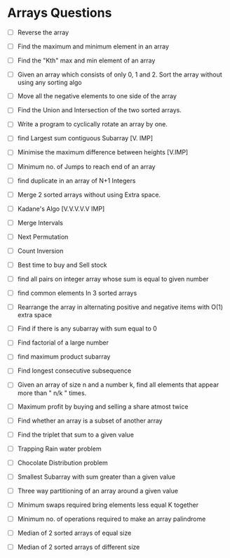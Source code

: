 # Arrays Questions

- [ ] Reverse the array

- [ ] Find the maximum and minimum element in an array
  
- [ ] Find the "Kth" max and min element of an array
  
- [ ] Given an array which consists of only 0, 1 and 2. Sort the array without using any sorting algo
  
- [ ] Move all the negative elements to one side of the array
  
- [ ] Find the Union and Intersection of the two sorted arrays.
  
- [ ] Write a program to cyclically rotate an array by one.
  
- [ ] find Largest sum contiguous Subarray [V. IMP]
  
- [ ] Minimise the maximum difference between heights [V.IMP]
  
- [ ] Minimum no. of Jumps to reach end of an array
  
- [ ] find duplicate in an array of N+1 Integers

- [ ] Merge 2 sorted arrays without using Extra space.
  
- [ ] Kadane's Algo [V.V.V.V.V IMP]
  
- [ ] Merge Intervals

- [ ] Next Permutation

- [ ] Count Inversion
 
- [ ] Best time to buy and Sell stock
  
- [ ] find all pairs on integer array whose sum is equal to given number
 
- [ ] find common elements In 3 sorted arrays
  
- [ ] Rearrange the array in alternating positive and negative items with O(1) extra space
  
- [ ] Find if there is any subarray with sum equal to 0

- [ ] Find factorial of a large number
  
- [ ] find maximum product subarray
  
- [ ] Find longest consecutive subsequence
  
- [ ] Given an array of size n and a number k, find all elements that appear more than " n/k " times.
  
- [ ] Maximum profit by buying and selling a share atmost twice

- [ ] Find whether an array is a subset of another array

- [ ] Find the triplet that sum to a given value
  
- [ ] Trapping Rain water problem
  
- [ ] Chocolate Distribution problem
  
- [ ] Smallest Subarray with sum greater than a given value
  
- [ ] Three way partitioning of an array around a given value
  
- [ ] Minimum swaps required bring elements less equal K together
  
- [ ] Minimum no. of operations required to make an array palindrome
  
- [ ] Median of 2 sorted arrays of equal size
  
- [ ] Median of 2 sorted arrays of different size
